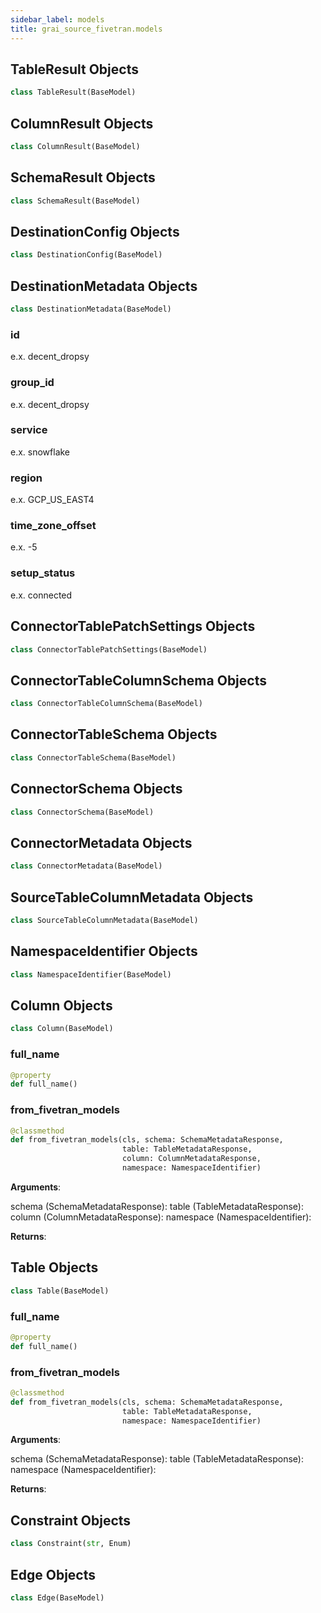 ```yaml
---
sidebar_label: models
title: grai_source_fivetran.models
---
```


## TableResult Objects

```python
class TableResult(BaseModel)
```



## ColumnResult Objects

```python
class ColumnResult(BaseModel)
```



## SchemaResult Objects

```python
class SchemaResult(BaseModel)
```



## DestinationConfig Objects

```python
class DestinationConfig(BaseModel)
```



## DestinationMetadata Objects

```python
class DestinationMetadata(BaseModel)
```



### id

e.x. decent_dropsy

### group\_id

e.x. decent_dropsy

### service

e.x. snowflake

### region

e.x. GCP_US_EAST4

### time\_zone\_offset

e.x. -5

### setup\_status

e.x. connected

## ConnectorTablePatchSettings Objects

```python
class ConnectorTablePatchSettings(BaseModel)
```



## ConnectorTableColumnSchema Objects

```python
class ConnectorTableColumnSchema(BaseModel)
```



## ConnectorTableSchema Objects

```python
class ConnectorTableSchema(BaseModel)
```



## ConnectorSchema Objects

```python
class ConnectorSchema(BaseModel)
```



## ConnectorMetadata Objects

```python
class ConnectorMetadata(BaseModel)
```



## SourceTableColumnMetadata Objects

```python
class SourceTableColumnMetadata(BaseModel)
```



## NamespaceIdentifier Objects

```python
class NamespaceIdentifier(BaseModel)
```



## Column Objects

```python
class Column(BaseModel)
```



### full\_name

```python
@property
def full_name()
```



### from\_fivetran\_models

```python
@classmethod
def from_fivetran_models(cls, schema: SchemaMetadataResponse,
                         table: TableMetadataResponse,
                         column: ColumnMetadataResponse,
                         namespace: NamespaceIdentifier)
```

**Arguments**:

  schema (SchemaMetadataResponse):
  table (TableMetadataResponse):
  column (ColumnMetadataResponse):
  namespace (NamespaceIdentifier):


**Returns**:



## Table Objects

```python
class Table(BaseModel)
```



### full\_name

```python
@property
def full_name()
```



### from\_fivetran\_models

```python
@classmethod
def from_fivetran_models(cls, schema: SchemaMetadataResponse,
                         table: TableMetadataResponse,
                         namespace: NamespaceIdentifier)
```

**Arguments**:

  schema (SchemaMetadataResponse):
  table (TableMetadataResponse):
  namespace (NamespaceIdentifier):


**Returns**:



## Constraint Objects

```python
class Constraint(str, Enum)
```



## Edge Objects

```python
class Edge(BaseModel)
```
